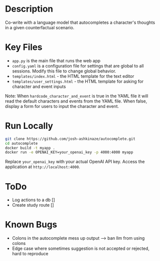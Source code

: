 # Description 
Co-write with a language model that autocompletes a character's thoughts in a given counterfactual scenario. 

# Key Files
- `app.py` is the main file that runs the web app
- `config.yaml` is a configuration file for settings that are global to all sessions. Modify this file to change global behavior.
- `templates/index.html` - the HTML template for the text editor
- `templates/user_settings.html` - the HTML template for asking for character and event inputs

Note: When `hardcode_character_and_event` is true in the YAML file  it will read the default characters and events from the YAML file. When false, display a form for users to input the character and event. 

# Run Locally 

```bash
git clone https://github.com/josh-ashkinaze/autocomplete.git
cd autocomplete
docker build -t myapp .
docker run -e OPENAI_KEY=your_openai_key -p 4000:4000 myapp
```
Replace `your_openai_key` with your actual OpenAI API key. Access the application at `http://localhost:4000`.

# ToDo
- Log actions to a db []
- Create study route []

# Known Bugs
- Colons in the autocomplete mess up output --> ban llm from using colons 
- Edge case where sometimes suggestion is not accepted or rejected, hard to reproduce 
